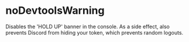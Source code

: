 # noDevtoolsWarning

Disables the 'HOLD UP' banner in the console. As a side effect, also prevents Discord from hiding your token, which prevents random logouts.